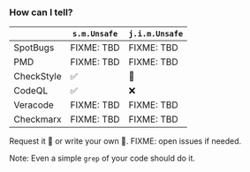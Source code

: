 <!-- markdownlint-disable MD041 -->

### How can I tell?

|            | `s.m.Unsafe` | `j.i.m.Unsafe` |
|------------|--------------|----------------|
| SpotBugs   | FIXME: TBD   | FIXME: TBD     |
| PMD        | FIXME: TBD   | FIXME: TBD     |
| CheckStyle | &#x2705;     | &#x1F527;      |
| CodeQL     | &#x2705;     | &#x274C;       |
| Veracode   | FIXME: TBD   | FIXME: TBD     |
| Checkmarx  | FIXME: TBD   | FIXME: TBD     |

Request it &#x1F91E; or write your own &#x1F4AA;. FIXME: open issues if needed.

Note: Even a simple `grep` of your code should do it.
